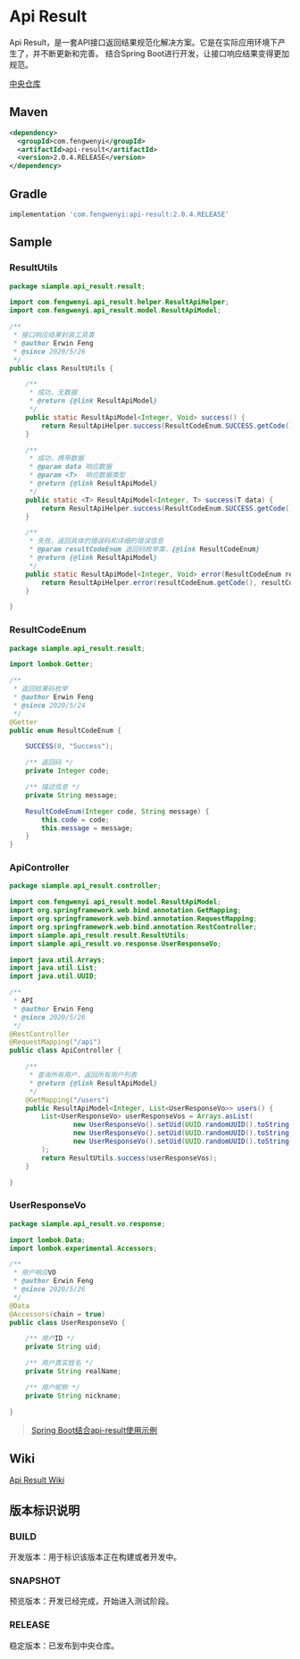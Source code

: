 # Api Result

Api Result，是一套API接口返回结果规范化解决方案。它是在实际应用环境下产生了，并不断更新和完善。
结合Spring Boot进行开发，让接口响应结果变得更加规范。


[中央仓库](https://search.maven.org/search?q=g:com.fengwenyi%20AND%20a:api-result&core=gav)


## Maven

```xml
<dependency>
  <groupId>com.fengwenyi</groupId>
  <artifactId>api-result</artifactId>
  <version>2.0.4.RELEASE</version>
</dependency>
```

## Gradle

```gradle
implementation 'com.fengwenyi:api-result:2.0.4.RELEASE'
```

## Sample

### ResultUtils

```java
package siample.api_result.result;

import com.fengwenyi.api_result.helper.ResultApiHelper;
import com.fengwenyi.api_result.model.ResultApiModel;

/**
 * 接口响应结果封装工具类
 * @author Erwin Feng
 * @since 2020/5/26
 */
public class ResultUtils {

    /**
     * 成功，无数据
     * @return {@link ResultApiModel}
     */
    public static ResultApiModel<Integer, Void> success() {
        return ResultApiHelper.success(ResultCodeEnum.SUCCESS.getCode(), ResultCodeEnum.SUCCESS.getMessage());
    }

    /**
     * 成功，携带数据
     * @param data 响应数据
     * @param <T>  响应数据类型
     * @return {@link ResultApiModel}
     */
    public static <T> ResultApiModel<Integer, T> success(T data) {
        return ResultApiHelper.success(ResultCodeEnum.SUCCESS.getCode(), ResultCodeEnum.SUCCESS.getMessage(), data);
    }

    /**
     * 失败，返回具体的错误码和详细的错误信息
     * @param resultCodeEnum 返回码枚举类，{@link ResultCodeEnum}
     * @return {@link ResultApiModel}
     */
    public static ResultApiModel<Integer, Void> error(ResultCodeEnum resultCodeEnum) {
        return ResultApiHelper.error(resultCodeEnum.getCode(), resultCodeEnum.getMessage());
    }

}
```

### ResultCodeEnum
```java
package siample.api_result.result;

import lombok.Getter;

/**
 * 返回结果码枚举
 * @author Erwin Feng
 * @since 2020/5/24
 */
@Getter
public enum ResultCodeEnum {

    SUCCESS(0, "Success");

    /** 返回码 */
    private Integer code;

    /** 描述信息 */
    private String message;

    ResultCodeEnum(Integer code, String message) {
        this.code = code;
        this.message = message;
    }
}
```

### ApiController

```java
package siample.api_result.controller;

import com.fengwenyi.api_result.model.ResultApiModel;
import org.springframework.web.bind.annotation.GetMapping;
import org.springframework.web.bind.annotation.RequestMapping;
import org.springframework.web.bind.annotation.RestController;
import siample.api_result.result.ResultUtils;
import siample.api_result.vo.response.UserResponseVo;

import java.util.Arrays;
import java.util.List;
import java.util.UUID;

/**
 * API
 * @author Erwin Feng
 * @since 2020/5/26
 */
@RestController
@RequestMapping("/api")
public class ApiController {

    /**
     * 查询所有用户，返回所有用户列表
     * @return {@link ResultApiModel}
     */
    @GetMapping("/users")
    public ResultApiModel<Integer, List<UserResponseVo>> users() {
        List<UserResponseVo> userResponseVos = Arrays.asList(
                new UserResponseVo().setUid(UUID.randomUUID().toString()).setRealName("关羽").setNickname("云长"),
                new UserResponseVo().setUid(UUID.randomUUID().toString()).setRealName("张飞").setNickname("翼德"),
                new UserResponseVo().setUid(UUID.randomUUID().toString()).setRealName("赵云").setNickname("子龙")
        );
        return ResultUtils.success(userResponseVos);
    }

}
```

### UserResponseVo

```java
package siample.api_result.vo.response;

import lombok.Data;
import lombok.experimental.Accessors;

/**
 * 用户响应VO
 * @author Erwin Feng
 * @since 2020/5/26
 */
@Data
@Accessors(chain = true)
public class UserResponseVo {

    /** 用户ID */
    private String uid;

    /** 用户真实姓名 */
    private String realName;

    /** 用户昵称 */
    private String nickname;

}
```

> [Spring Boot结合api-result使用示例](https://github.com/fengwenyi/APIExample/tree/api-result-sample)

## Wiki

[Api Result Wiki](./wiki)


## 版本标识说明

### BUILD

开发版本：用于标识该版本正在构建或者开发中。

### SNAPSHOT

预览版本：开发已经完成，开始进入测试阶段。

### RELEASE

稳定版本：已发布到中央仓库。

